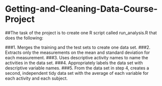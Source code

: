Getting-and-Cleaning-Data-Course-Project
========================================

##The task of the project is to create one R script called run_analysis.R that does the following:

###1. Merges the training and the test sets to create one data set.
###2. Extracts only the measurements on the mean and standard deviation for each measurement. 
###3. Uses descriptive activity names to name the activities in the data set.
###4. Appropriately labels the data set with descriptive variable names.
###5. From the data set in step 4, creates a second, independent tidy data set with the average of each variable for each activity and each subject.

